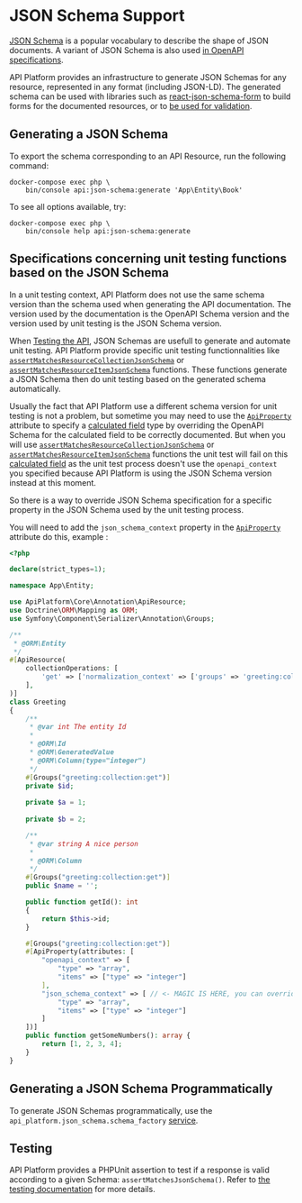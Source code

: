 # JSON Schema Support

[JSON Schema](https://json-schema.org/) is a popular vocabulary to describe the shape of JSON documents. A variant of JSON Schema is also used [in OpenAPI specifications](swagger.md).

API Platform provides an infrastructure to generate JSON Schemas for any resource, represented in any format (including JSON-LD).
The generated schema can be used with libraries such as [react-json-schema-form](https://github.com/rjsf-team/react-jsonschema-form) to build forms for the documented resources, or to [be used for validation](https://json-schema.org/implementations.html#validators).

## Generating a JSON Schema

To export the schema corresponding to an API Resource, run the following command:

```console
docker-compose exec php \
    bin/console api:json-schema:generate 'App\Entity\Book'
```

To see all options available, try:

```console
docker-compose exec php \
    bin/console help api:json-schema:generate
```

## Specifications concerning unit testing functions based on the JSON Schema

In a unit testing context, API Platform does not use the same schema version than the schema used when generating the API documentation. The version used by the documentation is the OpenAPI Schema version and the version used by unit testing is the JSON Schema version.

When [Testing the API](testing.md), JSON Schemas are usefull to generate and automate unit testing. API Platform provide specific unit testing functionnalities like [`assertMatchesResourceCollectionJsonSchema`](testing.md#writing-functional-tests) or [`assertMatchesResourceItemJsonSchema`](testing.md#writing-functional-tests) functions. These functions generate a JSON Schema then do unit testing based on the generated schema automatically.

Usually the fact that API Platform use a different schema version for unit testing is not a problem, but sometime you may need to use the [`ApiProperty`](openapi.md#using-the-openapi-and-swagger-contexts) attribute to specify a [calculated field](serialization.md#calculated-field) type by overriding the OpenAPI Schema for the calculated field to be correctly documented. But when you will use [`assertMatchesResourceCollectionJsonSchema`](testing.md#writing-functional-tests) or [`assertMatchesResourceItemJsonSchema`](testing.md#writing-functional-tests) functions the unit test will fail on this [calculated field](serialization.md#calculated-field) as the unit test process doesn't use the `openapi_context` you specified because API Platform is using the JSON Schema version instead at this moment.

So there is a way to override JSON Schema specification for a specific property in the JSON Schema used by the unit testing process.

You will need to add the `json_schema_context` property in the [`ApiProperty`](openapi.md#using-the-openapi-and-swagger-contexts) attribute do this, example :

```php
<?php

declare(strict_types=1);

namespace App\Entity;

use ApiPlatform\Core\Annotation\ApiResource;
use Doctrine\ORM\Mapping as ORM;
use Symfony\Component\Serializer\Annotation\Groups;

/**
 * @ORM\Entity
 */
#[ApiResource(
    collectionOperations: [
        'get' => ['normalization_context' => ['groups' => 'greeting:collection:get']],
    ],
)]
class Greeting
{
    /**
     * @var int The entity Id
     *
     * @ORM\Id
     * @ORM\GeneratedValue
     * @ORM\Column(type="integer")
     */
    #[Groups("greeting:collection:get")]
    private $id;
    
    private $a = 1;
    
    private $b = 2;

    /**
     * @var string A nice person
     *
     * @ORM\Column
     */
    #[Groups("greeting:collection:get")]
    public $name = '';

    public function getId(): int
    {
        return $this->id;
    }

    #[Groups("greeting:collection:get")]
    #[ApiProperty(attributes: [
        "openapi_context" => [
            "type" => "array",
            "items" => ["type" => "integer"]
        ],
        "json_schema_context" => [ // <- MAGIC IS HERE, you can override the json_schema_context here.
            "type" => "array",
            "items" => ["type" => "integer"]
        ]
    ])]
    public function getSomeNumbers(): array {
        return [1, 2, 3, 4];
    }
}
```



## Generating a JSON Schema Programmatically

To generate JSON Schemas programmatically, use the `api_platform.json_schema.schema_factory` [service](https://symfony.com/doc/current/service_container.html#fetching-and-using-services).

## Testing

API Platform provides a PHPUnit assertion to test if a response is valid according to a given Schema: `assertMatchesJsonSchema()`.
Refer to [the testing documentation](testing.md) for more details.
